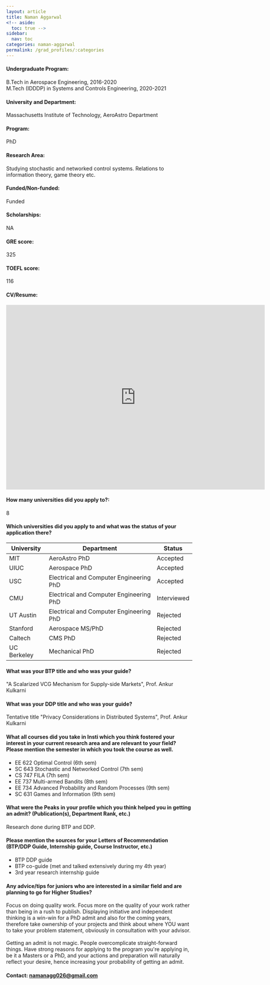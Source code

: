 ```yaml
---
layout: article
title: Naman Aggarwal
<!-- aside:
  toc: true -->
sidebar:
  nav: toc
categories: naman-aggarwal
permalink: /grad_profiles/:categories
---
```


<!-- # Hi, this is the page for Naman.  -->

<!-- Write Program if different from Btech Aero-->
#### Undergraduate Program:
B.Tech in Aerospace Engineering, 2016-2020
<br>
M.Tech (IDDDP) in Systems and Controls Engineering, 2020-2021

#### University and Department: 
Massachusetts Institute of Technology, AeroAstro Department

#### Program:
PhD
#### Research Area: 
Studying stochastic and networked control systems. Relations to information theory, game theory etc.

#### Funded/Non-funded:
Funded

#### Scholarships:
NA

#### GRE score:
325

#### TOEFL score: 
116

#### CV/Resume:

<center>
	<embed src="http://docs.google.com/gview?a=v&pid=explorer&chrome=false&api=true&embedded=true&srcid=1KZ6YpHgc2CY6pd-WIOnMrfC4e4ZTcazd&hl=en&embedded=true" width="700" height="500">
</center>

#### How many universities did you apply to?: 
8
#### Which universities did you apply to and what was the status of your application there? 

| University | Department | Status | 
| -----------|------------|--------|
| MIT        | AeroAstro PhD       | Accepted   |
| UIUC        | Aerospace PhD       | Accepted   |
| USC        | Electrical and Computer Engineering PhD     | Accepted   |
| CMU        | Electrical and Computer Engineering PhD       | Interviewed   |
| UT Austin        | Electrical and Computer Engineering PhD     | Rejected   |
| Stanford         | Aerospace MS/PhD     | Rejected   |
| Caltech         |  CMS PhD   | Rejected   |
| UC Berkeley         | Mechanical PhD  | Rejected   |

#### What was your BTP title and who was your guide?
"A Scalarized VCG Mechanism for Supply-side Markets", Prof. Ankur Kulkarni

#### What was your DDP title and who was your guide?
Tentative title "Privacy Considerations in Distributed Systems", Prof. Ankur Kulkarni

#### What all courses did you take in Insti which you think fostered your interest in your current research area and are relevant to your field? Please mention the semester in which you took the course as well.
* EE 622 Optimal Control (6th sem)
* SC 643 Stochastic and Networked Control (7th sem)
* CS 747 FILA (7th sem)
* EE 737 Multi-armed Bandits (8th sem)
* EE 734 Advanced Probability and Random Processes (9th sem)
* SC 631 Games and Information (9th sem)

#### What were the Peaks in your profile which you think helped you in getting an admit? (Publication(s), Department Rank, etc.)
Research done during BTP and DDP.

#### Please mention the sources for your Letters of Recommendation (BTP/DDP Guide, Internship guide, Course Instructor, etc.)
* BTP DDP guide
* BTP co-guide (met and talked extensively during my 4th year)
* 3rd year research internship guide

#### Any advice/tips for juniors who are interested in a similar field and are planning to go for Higher Studies?
Focus on doing quality work. Focus more on the quality of your work rather than being in a rush to publish. Displaying initiative and independent thinking is a win-win for a PhD admit and also for the coming years, therefore take ownership of your projects and think about where YOU want to take your problem statement, obviously in consultation with your advisor.
<br>
<br>
Getting an admit is not magic. People overcomplicate straight-forward things. Have strong reasons for applying to the program you're applying in, be it a Masters or a PhD, and your actions and preparation will naturally reflect your desire, hence increasing your probability of getting an admit.

#### Contact: [namanagg026@gmail.com](mailto:namanagg026@gmail.com)